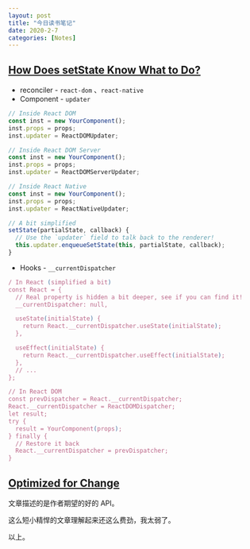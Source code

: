 ```yaml
---
layout: post
title: "今日读书笔记"
date: 2020-2-7
categories: [Notes]
---
```


## [How Does setState Know What to Do?](https://overreacted.io/how-does-setstate-know-what-to-do/)

- reconciler - `react-dom` 、`react-native`
- Component - `updater`

```js
// Inside React DOM
const inst = new YourComponent();
inst.props = props;
inst.updater = ReactDOMUpdater;

// Inside React DOM Server
const inst = new YourComponent();
inst.props = props;
inst.updater = ReactDOMServerUpdater;

// Inside React Native
const inst = new YourComponent();
inst.props = props;
inst.updater = ReactNativeUpdater;

// A bit simplified
setState(partialState, callback) {
  // Use the `updater` field to talk back to the renderer!
  this.updater.enqueueSetState(this, partialState, callback);
}
```

- Hooks - `__currentDispatcher`

```js
/ In React (simplified a bit)
const React = {
  // Real property is hidden a bit deeper, see if you can find it!
  __currentDispatcher: null,

  useState(initialState) {
    return React.__currentDispatcher.useState(initialState);
  },

  useEffect(initialState) {
    return React.__currentDispatcher.useEffect(initialState);
  },
  // ...
};

// In React DOM
const prevDispatcher = React.__currentDispatcher;
React.__currentDispatcher = ReactDOMDispatcher;
let result;
try {
  result = YourComponent(props);
} finally {
  // Restore it back
  React.__currentDispatcher = prevDispatcher;
}
```

## [Optimized for Change](https://overreacted.io/optimized-for-change/)

文章描述的是作者期望的好的 API。

这么短小精悍的文章理解起来还这么费劲，我太弱了。

以上。

